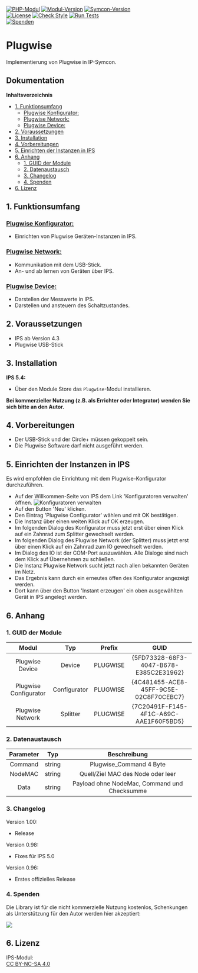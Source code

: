 [![PHP-Modul](https://img.shields.io/badge/Symcon-PHPModul-red.svg)](https://www.symcon.de/service/dokumentation/entwicklerbereich/sdk-tools/sdk-php/)
[![Modul-Version](https://img.shields.io/badge/Modul%20Version-2.0-blue.svg)]()
[![Symcon-Version](https://img.shields.io/badge/Symcon%20Version-5.4%20%3E-green.svg)](https://www.symcon.de/forum/threads/30857-IP-Symcon-5-4-%28Stable%29-Changelog)  
[![License](https://img.shields.io/badge/License-CC%20BY--NC--SA%204.0-green.svg)](https://creativecommons.org/licenses/by-nc-sa/4.0/)
[![Check Style](https://github.com/Nall-chan/Plugwise/workflows/Check%20Style/badge.svg)](https://github.com/Nall-chan/Plugwise/actions) [![Run Tests](https://github.com/Nall-chan/Plugwise/workflows/Run%20Tests/badge.svg)](https://github.com/Nall-chan/Plugwise/actions)  
[![Spenden](https://www.paypalobjects.com/de_DE/DE/i/btn/btn_donate_SM.gif)](#spenden)  

# Plugwise <!-- omit in toc -->

Implementierung von Plugwise in IP-Symcon.

## Dokumentation  <!-- omit in toc -->

**Inhaltsverzeichnis**
- [1. Funktionsumfang](#1-funktionsumfang)
  - [Plugwise Konfigurator:](#plugwise-konfigurator)
  - [Plugwise Network:](#plugwise-network)
  - [Plugwise Device:](#plugwise-device)
- [2. Voraussetzungen](#2-voraussetzungen)
- [3. Installation](#3-installation)
- [4. Vorbereitungen](#4-vorbereitungen)
- [5. Einrichten der Instanzen in IPS](#5-einrichten-der-instanzen-in-ips)
- [6. Anhang](#6-anhang)
  - [1. GUID der Module](#1-guid-der-module)
  - [2. Datenaustausch](#2-datenaustausch)
  - [3. Changelog](#3-changelog)
  - [4. Spenden](#4-spenden)
- [6. Lizenz](#6-lizenz)

## 1. Funktionsumfang

### [Plugwise Konfigurator:](PlugwiseConfigurator/)  

 - Einrichten von Plugwise Geräten-Instanzen in IPS.  

### [Plugwise Network:](PlugwiseNetwork/)  

 - Kommunikation mit dem USB-Stick.  
 - An- und ab lernen von Geräten über IPS.  

### [Plugwise Device:](PlugwiseDevice/)  

 - Darstellen der Messwerte in IPS.    
 - Darstellen und ansteuern des Schaltzustandes.  

## 2. Voraussetzungen

 - IPS ab Version 4.3
 - Plugwise USB-Stick

## 3. Installation

**IPS 5.4:**  

  * Über den Module Store das `Plugwise`-Modul installieren.   

   **Bei kommerzieller Nutzung (z.B. als Errichter oder Integrator) wenden Sie sich bitte an den Autor.**  

## 4. Vorbereitungen

 - Der USB-Stick und der Circle+ müssen gekoppelt sein.  
 - Die Plugwise Software darf nicht ausgeführt werden.

## 5. Einrichten der Instanzen in IPS

  Es wird empfohlen die Einrichtung mit dem Plugwise-Konfigurator durchzuführen.  
  
  - Auf der Willkommen-Seite von IPS dem Link 'Konfiguratoren verwalten' öffnen.  ![Konfiguratoren verwalten](Doku/Konfigurator0.png)  
  - Auf den Button 'Neu' klicken.  
  - Den Eintrag 'Plugwise Configurator' wählen und mit OK bestätigen.  
  - Die Instanz über einen weiten Klick auf OK erzeugen.  
  - Im folgenden Dialog des Konfigurator muss jetzt erst über einen Klick auf ein Zahnrad zum Splitter gewechselt werden.  
  - Im folgenden Dialog des Plugwise Network (der Splitter) muss jetzt erst über einen Klick auf ein Zahnrad zum IO gewechselt werden.  
  - Im Dialog des IO ist der COM-Port auszuwählen. Alle Dialoge sind nach dem Klick auf Übernehmen zu schließen.  
  - Die Instanz Plugwise Network sucht jetzt nach allen bekannten Geräten im Netz.
  - Das Ergebnis kann durch ein erneutes öffen des Konfigurator angezeigt werden.  
  - Dort kann über den Button 'Instant erzeugen' ein oben ausgewählten Gerät in IPS angelegt werden.  

## 6. Anhang

###  1. GUID der Module

| Modul                 | Typ          | Prefix   | GUID                                   |
| :-------------------: | :----------: | :------: | :------------------------------------: |
| Plugwise Device       | Device       | PLUGWISE | {5FD73328-68F3-4047-B678-E385C2E31962} |
| Plugwise Configurator | Configurator | PLUGWISE | {4C481455-ACE8-45FF-9C5E-02C8F70CEBC7} |
| Plugwise Network      | Splitter     | PLUGWISE | {7C20491F-F145-4F1C-A69C-AAE1F60F5BD5} |

### 2. Datenaustausch

| Parameter    | Typ     | Beschreibung                                              |
| :----------: | :-----: | :-------------------------------------------------------: |
| Command      | string  | Plugwise_Command 4 Byte                                   |
| NodeMAC      | string  | Quell/Ziel MAC des Node oder leer                         |
| Data         | string  | Payload  ohne NodeMac, Command und Checksumme             |

### 3. Changelog

Version 1.00:
 - Release

Version 0.98:  
 - Fixes für IPS 5.0  

Version 0.96:  
 - Erstes offizielles Release  

### 4. Spenden  
  
  Die Library ist für die nicht kommerzielle Nutzung kostenlos, Schenkungen als Unterstützung für den Autor werden hier akzeptiert:  

<a href="https://www.paypal.com/cgi-bin/webscr?cmd=_s-xclick&hosted_button_id=G2SLW2MEMQZH2" target="_blank"><img src="https://www.paypalobjects.com/de_DE/DE/i/btn/btn_donate_LG.gif" border="0" /></a>

## 6. Lizenz

  IPS-Modul:  
  [CC BY-NC-SA 4.0](https://creativecommons.org/licenses/by-nc-sa/4.0/)  
